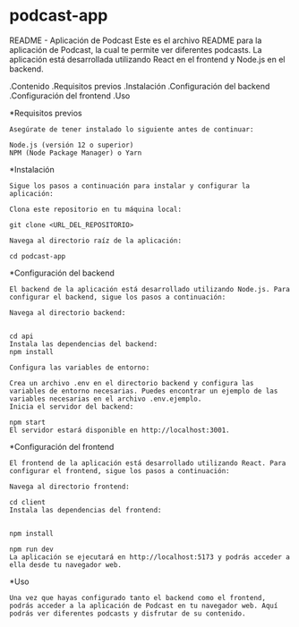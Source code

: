 # podcast-app

README - Aplicación de Podcast
Este es el archivo README para la aplicación de Podcast, la cual te permite ver diferentes podcasts. La aplicación está desarrollada utilizando React en el frontend y Node.js en el backend.

.Contenido
.Requisitos previos
.Instalación
.Configuración del backend
.Configuración del frontend
.Uso

*Requisitos previos

    Asegúrate de tener instalado lo siguiente antes de continuar:

    Node.js (versión 12 o superior)
    NPM (Node Package Manager) o Yarn

*Instalación

    Sigue los pasos a continuación para instalar y configurar la aplicación:

    Clona este repositorio en tu máquina local:

    git clone <URL_DEL_REPOSITORIO>

    Navega al directorio raíz de la aplicación:

    cd podcast-app

*Configuración del backend

    El backend de la aplicación está desarrollado utilizando Node.js. Para configurar el backend, sigue los pasos a continuación:

    Navega al directorio backend:


    cd api
    Instala las dependencias del backend:
    npm install

    Configura las variables de entorno:

    Crea un archivo .env en el directorio backend y configura las variables de entorno necesarias. Puedes encontrar un ejemplo de las variables necesarias en el archivo .env.ejemplo.
    Inicia el servidor del backend:

    npm start
    El servidor estará disponible en http://localhost:3001.

*Configuración del frontend

    El frontend de la aplicación está desarrollado utilizando React. Para configurar el frontend, sigue los pasos a continuación:

    Navega al directorio frontend:

    cd client
    Instala las dependencias del frontend:


    npm install

    npm run dev
    La aplicación se ejecutará en http://localhost:5173 y podrás acceder a ella desde tu navegador web.

*Uso

    Una vez que hayas configurado tanto el backend como el frontend, podrás acceder a la aplicación de Podcast en tu navegador web. Aquí podrás ver diferentes podcasts y disfrutar de su contenido.



